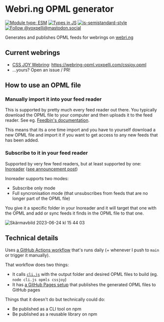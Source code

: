 # Webri.ng OPML generator

[![Module type: ESM](https://img.shields.io/badge/module%20type-esm-brightgreen)](https://github.com/voxpelli/badges-cjs-esm)
[![Types in JS](https://img.shields.io/badge/types_in_js-yes-brightgreen)](https://github.com/voxpelli/types-in-js)
[![js-semistandard-style](https://img.shields.io/badge/code%20style-semistandard-brightgreen.svg)](https://github.com/voxpelli/eslint-config)
[![Follow @voxpelli@mastodon.social](https://img.shields.io/mastodon/follow/109247025527949675?domain=https%3A%2F%2Fmastodon.social&style=social)](https://mastodon.social/@voxpelli)

Generates and publishes OPML feeds for webrings on [webri.ng](https://github.com/webri-ng/webri.ng)

## Current webrings

- [CSS JOY Webring](https://cs.sjoy.lol/): https://webring-opml.voxpelli.com/cssjoy.opml
- ...yours? Open an issue / PR!

## How to use an OPML file

### Manually import it into your feed reader

This is supported by pretty much every feed reader out there. You typically download the OPML file to your computer and then uploads it to the feed reader. See eg. [Feedbin's documentation](https://feedbin.com/help/how-to-subscribe/).

This means that its a one time import and you have to yourself download a new OPML file and import it if you want to get access to any new feeds that has been added.

### Subscribe to it in your feed reader

Supported by very few feed readers, but at least supported by one: [Inoreader](https://www.inoreader.com/) ([see announcement post](http://blog.inoreader.com/2014/05/opml-subscriptions.html))

Inoreader supports two modes:

* Subscribe only mode
* Full syncronisation mode (that unsubscribes from feeds that are no longer part of the OPML file)

You give it a specific folder in your Inoreader and it will target that one with the OPML and add or sync feeds it finds in the OPML file to that one.

![Skärmavbild 2023-06-24 kl  15 44 03](https://github.com/voxpelli/webring-opml/assets/34457/5b72e8d1-98dd-4f43-9701-44e5c9d9a343)

## Technical details

Uses [a GitHub Actions workflow](.github/workflows/gh-pages.yml) that's runs daily (+ whenever I push to `main` or trigger it manually).

That workflow does two things:

* It calls [`cli.js`](cli.js) with the output folder and desired OPML files to build (eg. `node cli.js opmls cssjoy`)
* It has [a GitHub Pages setup](https://docs.github.com/en/pages/getting-started-with-github-pages/configuring-a-publishing-source-for-your-github-pages-site#publishing-with-a-custom-github-actions-workflow) that publishes the generated OPML files to GitHub pages

Things that it doesn't do but technically could do:

* Be published as a CLI tool on npm
* Be published as a reusable library on npm
